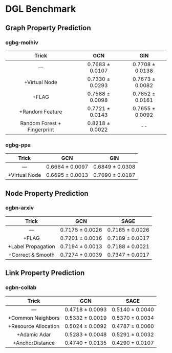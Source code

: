 # DGL Benchmark

## Graph Property Prediction

### ogbg-molhiv

|            Trick            |       GCN       |       GIN       |
|:---------------------------:|:---------------:|:---------------:|
|              —              | 0.7683 ± 0.0107 | 0.7708 ± 0.0138 |
|        +Virtual Node        | 0.7330 ± 0.0293 | 0.7673 ± 0.0082 |
|            +FLAG            | 0.7588 ± 0.0098 | 0.7652 ± 0.0161 |
|       +Random Feature       | 0.7721 ± 0.0143 | 0.7655 ± 0.0092 |
| Random Forest + Fingerprint | 0.8218 ± 0.0022 |        --       |


### ogbg-ppa

|     Trick     |       GCN       |       GIN       |
|:-------------:|:---------------:|:---------------:|
|       —       | 0.6664 ± 0.0097 | 0.6849 ± 0.0308 |
| +Virtual Node | 0.6695 ± 0.0013 | 0.7090 ± 0.0187 |


## Node Property Prediction

### ogbn-arxiv

|        Trick       |       GCN       |       SAGE       |
|:------------------:|:---------------:|:----------------:|
|          —         | 0.7175 ± 0.0026 |  0.7165 ± 0.0026 |
|        +FLAG       | 0.7201 ± 0.0016 |  0.7189 ± 0.0017 |
| +Label Propagation | 0.7194 ± 0.0013 | 0.7188  ± 0.0021 |
|  +Correct & Smooth | 0.7274 ± 0.0039 |  0.7347 ± 0.0017 |

## Link Property Prediction

### ogbn-collab

|         Trick        |       GCN       |       SAGE      |
|:--------------------:|:---------------:|:---------------:|
|           —          | 0.4718 ± 0.0093 | 0.5140 ± 0.0040 |
|   +Common Neighbors  | 0.5332 ± 0.0019 | 0.5370 ± 0.0034 |
| +Resource Allocation | 0.5024 ± 0.0092 | 0.4787 ± 0.0060 |
|     +Adamic Adar     | 0.5283 ± 0.0048 | 0.5291 ± 0.0032 |
|    +AnchorDistance   | 0.4740 ± 0.0135 | 0.4290 ± 0.0107 |
